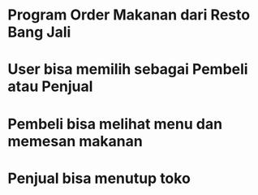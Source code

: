 # Program Order Makanan dari Resto Bang Jali
# User bisa memilih sebagai Pembeli atau Penjual
#
# Pembeli bisa melihat menu dan memesan makanan
# Penjual bisa menutup toko
